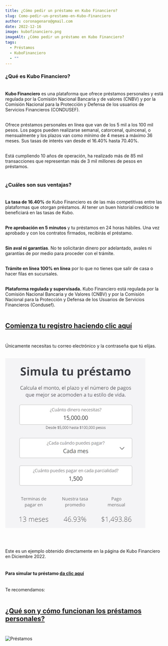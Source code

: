 ```yaml
---
title: ¿Cómo pedir un préstamo en Kubo Financiero?
slug: Como-pedir-un-prestamo-en-Kubo-Financiero
author: coronagenaro@gmail.com
date: 2022-12-16
image: kubofinanciero.png
imageAlt: ¿Cómo pedir un préstamo en Kubo Financiero?
tags:
  - Préstamos
  - KuboFinanciero
  - ""
---
```

### ¿﻿Qué es Kubo Financiero?<br/><br/>

**Kubo Financiero** es una plataforma que ofrece préstamos personales y está regulada por la Comisión Nacional Bancaria y de valores (CNBV) y por la Comisión Nacional para la Protección y Defensa de los usuarios de Servicios Financieros (CONDUSEF).<br/><br/>

Ofrece préstamos personales en línea que van de los 5 mil a los 100 mil pesos. Los pagos pueden realizarse semanal, catorcenal, quincenal, o mensualmente y los plazos van como mínimo de 4 meses a máximo 36 meses. S﻿us tasas de interés van desde el 16.40% hasta 70.40%.<br/><br/>

E﻿stá cumpliendo 10 años de operación, ha realizado más de 85 mil transacciones que representan más de 3 mil millones de pesos en préstamos.<br/><br/>

### **¿﻿Cuáles son sus ventajas?**<br/><br/>

**La tasa de 16.40%** de Kubo Financiero es de las más competitivas entre las plataformas que otorgan préstamos. Al tener un buen historial crediticio te beneficiará en las tasas de Kubo.<br/><br/>

**Pre aprobación en 5 minutos** y tu préstamos en 24 horas hábiles. Una vez aprobado y con los contratos firmados, recibirás el préstamo.<br/><br/>

**S﻿in aval ni garantías**. No te solicitarán dinero por adelantado, avales ni garantías de por medio para proceder con el trámite.<br/><br/>

**Trámite en línea 100% en línea** por lo que no tienes que salir de casa o hacer filas en sucursales.<br/><br/>

**Plataforma regulada y supervisada.** K﻿ubo Financiero está regulada por la Comisión Nacional Bancaria y de Valores (CNBV) y por la Comisión Nacional para la Protección y Defensa de los Usuarios de Servicios Financieros (Condusef).<br/><br/>

## **[Comienza tu registro haciendo clic aquí](http://tracking.credy.eu/aff_c?offer_id=1106&aff_id=3802)**<br/><br/>

Únicamente necesitas tu correo electrónico y la contraseña que tú elijas.<br/><br/>

![](simulador-kubo.jpg)

<br/><br/>

E﻿ste es un ejemplo obtenido directamente en la página de Kubo Financiero en Diciembre 2022.<br/><br/>

#### **Para simular tu préstamo [da clic aquí](http://tracking.credy.eu/aff_c?offer_id=1106&aff_id=3802)<br/><br/>**

T﻿e recomendamos:<br/><br/>

## **[¿Qué son y cómo funcionan los préstamos personales?](https://www.oasisfinanciero.mx/blog/2022-12-07/que-son-y-como-funcionan-los-prestamos-personales/)**<br/><br/>

![Préstamos](préstamos.png "¿Qué son y cómo funcionan los préstamos personales?")

<br/><br/>